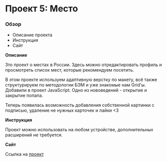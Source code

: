# Проект 5: Место

### Обзор
* Описание проекта
* Инструкция
* Сайт

**Описание**

Зто проект о местах в России.
Здесь можно отредактировать профиль и просмотреть список мест, которые рекомендуем посетить.

В этом проекте используем адаптивную верстку по макету, всё также структурируем по методологии БЭМ и уже знакомые нам Grid'ы.
Добавили в проект JavaScript. Одно из нововедений - открытие и закрытие попапа.

Теперь появилась возможность добавления собственной картинки с подписью, удаление не нужных карточек и лайки <3

**Инструкция**

Проект можно использовать на любом устройстве, дополнительных расширений не требуется.

**Сайт**

Ссылка на [проект](https://ikatds.github.io/mesto/ "Mesto")